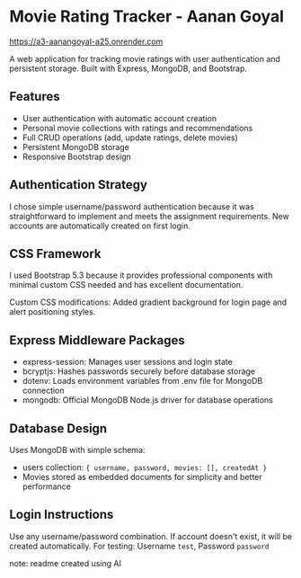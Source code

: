 # Movie Rating Tracker - Aanan Goyal

https://a3-aanangoyal-a25.onrender.com

A web application for tracking movie ratings with user authentication and persistent storage. Built with Express, MongoDB, and Bootstrap.

## Features

- User authentication with automatic account creation
- Personal movie collections with ratings and recommendations
- Full CRUD operations (add, update ratings, delete movies)
- Persistent MongoDB storage
- Responsive Bootstrap design

## Authentication Strategy

I chose simple username/password authentication because it was straightforward to implement and meets the assignment requirements. New accounts are automatically created on first login.

## CSS Framework

I used Bootstrap 5.3 because it provides professional components with minimal custom CSS needed and has excellent documentation.

Custom CSS modifications: Added gradient background for login page and alert positioning styles.

## Express Middleware Packages

- express-session: Manages user sessions and login state
- bcryptjs: Hashes passwords securely before database storage
- dotenv: Loads environment variables from .env file for MongoDB connection
- mongodb: Official MongoDB Node.js driver for database operations

## Database Design

Uses MongoDB with simple schema:
- users collection: `{ username, password, movies: [], createdAt }`
- Movies stored as embedded documents for simplicity and better performance

## Login Instructions

Use any username/password combination. If account doesn't exist, it will be created automatically.
For testing: Username `test`, Password `password`

note: readme created using AI